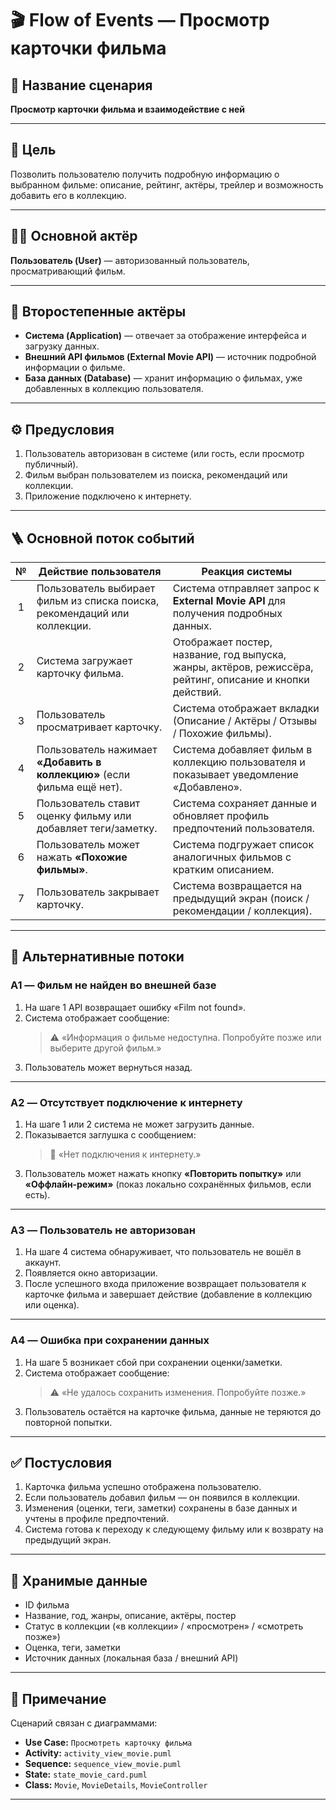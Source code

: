 # 🎬 Flow of Events — Просмотр карточки фильма

## 📘 Название сценария
**Просмотр карточки фильма и взаимодействие с ней**

---

## 🎯 Цель
Позволить пользователю получить подробную информацию о выбранном фильме: описание, рейтинг, актёры, трейлер и возможность добавить его в коллекцию.

---

## 🧑‍💻 Основной актёр
**Пользователь (User)** — авторизованный пользователь, просматривающий фильм.

---

## 🤖 Второстепенные актёры
- **Система (Application)** — отвечает за отображение интерфейса и загрузку данных.  
- **Внешний API фильмов (External Movie API)** — источник подробной информации о фильме.  
- **База данных (Database)** — хранит информацию о фильмах, уже добавленных в коллекцию пользователя.

---

## ⚙️ Предусловия
1. Пользователь авторизован в системе (или гость, если просмотр публичный).  
2. Фильм выбран пользователем из поиска, рекомендаций или коллекции.  
3. Приложение подключено к интернету.

---

## 🪜 Основной поток событий

| № | Действие пользователя | Реакция системы |
|:-:|------------------------|----------------|
| 1 | Пользователь выбирает фильм из списка поиска, рекомендаций или коллекции. | Система отправляет запрос к **External Movie API** для получения подробных данных. |
| 2 | Система загружает карточку фильма. | Отображает постер, название, год выпуска, жанры, актёров, режиссёра, рейтинг, описание и кнопки действий. |
| 3 | Пользователь просматривает карточку. | Система отображает вкладки (Описание / Актёры / Отзывы / Похожие фильмы). |
| 4 | Пользователь нажимает **«Добавить в коллекцию»** (если фильма ещё нет). | Система добавляет фильм в коллекцию пользователя и показывает уведомление «Добавлено». |
| 5 | Пользователь ставит оценку фильму или добавляет теги/заметку. | Система сохраняет данные и обновляет профиль предпочтений пользователя. |
| 6 | Пользователь может нажать **«Похожие фильмы»**. | Система подгружает список аналогичных фильмов с кратким описанием. |
| 7 | Пользователь закрывает карточку. | Система возвращается на предыдущий экран (поиск / рекомендации / коллекция). |

---

## 🔀 Альтернативные потоки

### A1 — Фильм не найден во внешней базе
1. На шаге 1 API возвращает ошибку «Film not found».  
2. Система отображает сообщение:  
   > ⚠️ «Информация о фильме недоступна. Попробуйте позже или выберите другой фильм.»  
3. Пользователь может вернуться назад.

---

### A2 — Отсутствует подключение к интернету
1. На шаге 1 или 2 система не может загрузить данные.  
2. Показывается заглушка с сообщением:  
   > 🔌 «Нет подключения к интернету.»  
3. Пользователь может нажать кнопку **«Повторить попытку»** или **«Оффлайн-режим»** (показ локально сохранённых фильмов, если есть).

---

### A3 — Пользователь не авторизован
1. На шаге 4 система обнаруживает, что пользователь не вошёл в аккаунт.  
2. Появляется окно авторизации.  
3. После успешного входа приложение возвращает пользователя к карточке фильма и завершает действие (добавление в коллекцию или оценка).

---

### A4 — Ошибка при сохранении данных
1. На шаге 5 возникает сбой при сохранении оценки/заметки.  
2. Система отображает сообщение:  
   > ⚠️ «Не удалось сохранить изменения. Попробуйте позже.»  
3. Пользователь остаётся на карточке фильма, данные не теряются до повторной попытки.

---

## ✅ Постусловия
1. Карточка фильма успешно отображена пользователю.  
2. Если пользователь добавил фильм — он появился в коллекции.  
3. Изменения (оценки, теги, заметки) сохранены в базе данных и учтены в профиле предпочтений.  
4. Система готова к переходу к следующему фильму или к возврату на предыдущий экран.

---

## 💾 Хранимые данные
- ID фильма  
- Название, год, жанры, описание, актёры, постер  
- Статус в коллекции («в коллекции» / «просмотрен» / «смотреть позже»)  
- Оценка, теги, заметки  
- Источник данных (локальная база / внешний API)

---

## 📎 Примечание
Сценарий связан с диаграммами:
- **Use Case:** `Просмотреть карточку фильма`  
- **Activity:** `activity_view_movie.puml`  
- **Sequence:** `sequence_view_movie.puml`  
- **State:** `state_movie_card.puml`  
- **Class:** `Movie`, `MovieDetails`, `MovieController`

---

